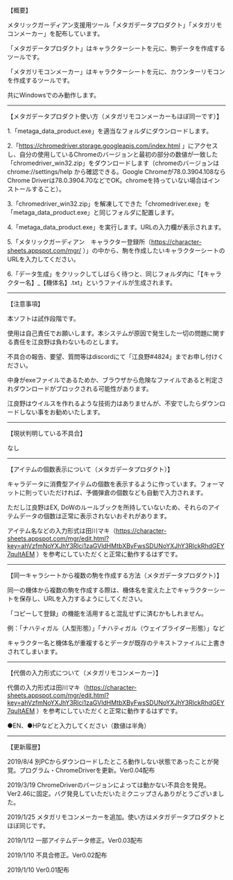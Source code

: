 【概要】

メタリックガーディアン支援用ツール「メタガデータプロダクト」「メタガリモコンメーカー」を配布しています。

「メタガデータプロダクト」はキャラクターシートを元に、駒データを作成するツールです。

「メタガリモコンメーカー」はキャラクターシートを元に、カウンターリモコンを作成するツールです。

共にWindowsでのみ動作します。

-------------------------------------------------------------------------------------------

【メタガデータプロダクト使い方（メタガリモコンメーカーもほぼ同一です）】

1.「metaga_data_product.exe」を適当なフォルダにダウンロードします。

2.「https://chromedriver.storage.googleapis.com/index.html 」にアクセスし、自分の使用しているChromeのバージョンと最初の部分の数値が一致した「chromedriver_win32.zip」をダウンロードします（chromeのバージョンはchrome://settings/help から確認できる。Google Chromeが78.0.3904.108ならChrome Driverは78.0.3904.70などでOK。chromeを持っていない場合はインストールすること）。

3.「chromedriver_win32.zip」を解凍してできた「chromedriver.exe」を「metaga_data_product.exe」と同じフォルダに配置します。

4.「metaga_data_product.exe」を実行します。URLの入力欄が表示されます。

5.「メタリックガーディアン　キャラクター登録所（https://character-sheets.appspot.com/mgr/ ）」の中から、駒を作成したいキャラクターシートのURLを入力してください。

6.「データ生成」をクリックしてしばらく待つと、同じフォルダ内に「【キャラクター名】_【機体名】.txt」というファイルが生成されます。

-------------------------------------------------------------------------------------------

【注意事項】

本ソフトは試作段階です。

使用は自己責任でお願いします。本システムが原因で発生した一切の問題に関する責任を江良野は負わないものとします。

不具合の報告、要望、質問等はdiscordにて「江良野#4824」までお申し付けください。

中身がexeファイルであるためか、ブラウザから危険なファイルであると判定されダウンロードがブロックされる可能性があります。

江良野はウイルスを作れるような技術力はありませんが、不安でしたらダウンロードしない事をお勧めいたします。

-------------------------------------------------------------------------------------------

【現状判明している不具合】

なし

-------------------------------------------------------------------------------------------

【アイテムの個数表示について（メタガデータプロダクト）】

キャラデータに消費型アイテムの個数を表示するように作っています。フォーマットに則っていただければ、予備弾倉の個数なども自動で入力されます。

ただし江良野はEX, DoWのルールブックを所持していないため、それらのアイテムデータの個数は正常に表示されないおそれがあります。

アイテム名などの入力形式は田川マキ（https://character-sheets.appspot.com/mgr/edit.html?key=ahVzfmNoYXJhY3Rlci1zaGVldHMtbXByFwsSDUNoYXJhY3RlckRhdGEY7quItAEM ）を参考にしていただくと正常に動作するはずです。

-------------------------------------------------------------------------------------------

【同一キャラシートから複数の駒を作成する方法（メタガデータプロダクト）】

同一の機体から複数の駒を作成する際は、機体名を変えた上でキャラクターシートを保存し、URLを入力するようにしてください。

「コピーして登録」の機能を活用すると混乱せずに済むかもしれません。

例：「ナハティガル（人型形態）」「ナハティガル（ウェイブライダー形態）」など

キャラクター名と機体名が重複するとデータが既存のテキストファイルに上書きされてしまいます。

-------------------------------------------------------------------------------------------

【代償の入力形式について（メタガリモコンメーカー）】

代償の入力形式は田川マキ（https://character-sheets.appspot.com/mgr/edit.html?key=ahVzfmNoYXJhY3Rlci1zaGVldHMtbXByFwsSDUNoYXJhY3RlckRhdGEY7quItAEM ）を参考にしていただくと正常に動作するはずです。

●EN、●HPなどと入力してください（数値は半角）

-------------------------------------------------------------------------------------------

【更新履歴】

2019/8/4 別PCからダウンロードしたところ動作しない状態であったことが発覚。プログラム・ChromeDriverを更新。Ver0.04配布

2019/3/19 ChromeDriverのバージョンによっては動かない不具合を発見。Ver2.46に固定。バグ発見していただいたミクニップさんありがとうございました。

2019/1/25 メタガリモコンメーカーを追加。使い方はメタガデータプロダクトとほぼ同じです。

2019/1/12 一部アイテムデータ修正。Ver0.03配布

2019/1/10 不具合修正。Ver0.02配布

2019/1/10 Ver0.01配布
